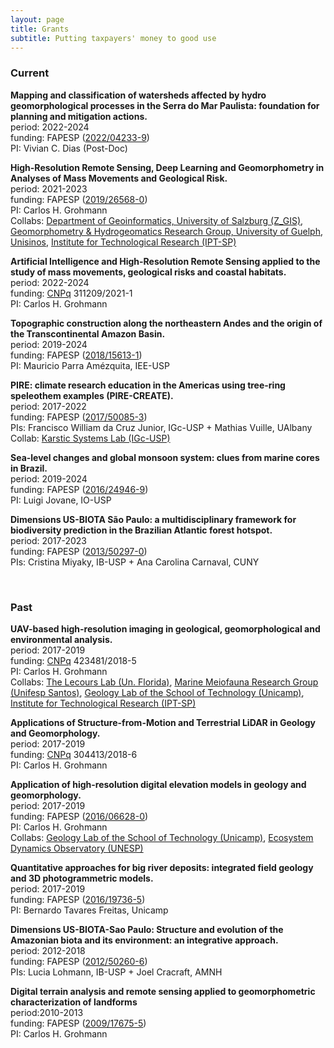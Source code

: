 ```yaml
---
layout: page
title: Grants
subtitle: Putting taxpayers' money to good use
---
```

### **Current**

<a name="fapesp_vivian"></a>**Mapping and classification of watersheds affected by hydro geomorphological processes in the Serra do Mar Paulista: foundation for planning and mitigation actions.**  
period: 2022-2024  
funding: FAPESP ([2022/04233-9](https://bv.fapesp.br/55162))  
PI: Vivian C. Dias (Post-Doc)

<a name="fapesp_landslides"></a>**High-Resolution Remote Sensing, Deep Learning and Geomorphometry in Analyses of Mass Movements and Geological Risk.**  
period: 2021-2023  
funding: FAPESP ([2019/26568-0](https://bv.fapesp.br/51900))  
PI: Carlos H. Grohmann  
Collabs: [Department of Geoinformatics, University of Salzburg (Z_GIS)](https://zgis.at/), 
[Geomorphometry & Hydrogeomatics Research Group, University of Guelph](https://jblindsay.github.io/ghrg/research_group.html), [Unisinos](http://www.unisinos.br/), [Institute for Technological Research (IPT-SP)](https://www.ipt.br/EN)  

<a name="cnpq_pq2022"></a>**Artificial Intelligence and High-Resolution Remote Sensing applied to the study of mass movements, geological risks and coastal habitats.**  
period: 2022-2024  
funding: [CNPq](http://www.cnpq.br) 311209/2021-1  
PI: Carlos H. Grohmann  

<a name="mauricio_jp2"></a>**Topographic construction along the northeastern Andes and the origin of the Transcontinental Amazon Basin.**  
period: 2019-2024  
funding: FAPESP ([2018/15613-1](https://bv.fapesp.br/55163))  
PI: Mauricio Parra Amézquita, IEE-USP  

<a name="fapesp_pire"></a>**PIRE: climate research education in the Americas using tree-ring speleothem examples (PIRE-CREATE).**  
period: 2017-2022  
funding: FAPESP ([2017/50085-3](https://bv.fapesp.br/50862))  
PIs: Francisco William da Cruz Junior, IGc-USP + Mathias Vuille, UAlbany  
Collab: [Karstic Systems Lab (IGc-USP)](http://sites.igc.usp.br/gsa/laboratorios/sistemas-carsticos/)  

<a name="fapesp_core"></a>**Sea-level changes and global monsoon system: clues from marine cores in Brazil.**  
period: 2019-2024  
funding: FAPESP ([2016/24946-9](https://bv.fapesp.br/50863))  
PI: Luigi Jovane, IO-USP  

<a name="fapesp_afbiota"></a>**Dimensions US-BIOTA São Paulo: a multidisciplinary framework for biodiversity prediction in the Brazilian Atlantic forest hotspot.**  
period: 2017-2023  
funding: FAPESP ([2013/50297-0](https://bv.fapesp.br/55165))  
PIs: Cristina Miyaky, IB-USP + Ana Carolina Carnaval, CUNY  

&nbsp;
&nbsp;

### **Past**

<a name="cnpq_uav"></a>**UAV-based high-resolution imaging in geological, geomorphological and environmental analysis.**  
period: 2017-2019  
funding: [CNPq](http://www.cnpq.br) 423481/2018-5  
PI: Carlos H. Grohmann  
Collabs: [The Lecours Lab (Un. Florida)](https://www.thelecourslab.org), 
[Marine Meiofauna Research Group (Unifesp Santos)](http://fonsecagfc.wixsite.com/np-meiofauna), [Geology Lab of the School of Technology (Unicamp)](https://wordpress.ft.unicamp.br/bernardotf/l-geo/), [Institute for Technological Research (IPT-SP)](https://www.ipt.br/EN)  

<a name="cnpq_pq2019"></a>**Applications of Structure-from-Motion and Terrestrial LiDAR in Geology and Geomorphology.**  
period: 2017-2019  
funding: [CNPq](http://www.cnpq.br) 304413/2018-6  
PI: Carlos H. Grohmann  

<a name="fapesp_tls"></a>**Application of high-resolution digital elevation models in geology and geomorphology.**  
period: 2017-2019  
funding: FAPESP ([2016/06628-0](https://bv.fapesp.br/44264))  
PI: Carlos H. Grohmann  
Collabs: [Geology Lab of the School of Technology (Unicamp)](https://wordpress.ft.unicamp.br/bernardotf/l-geo/), [Ecosystem Dynamics Observatory (UNESP)](http://tscanada.wixsite.com/ecodyn)  

<a name="fapesp_aeds"></a>**Quantitative approaches for big river deposits: integrated field geology and 3D photogrammetric models.**  
period: 2017-2019  
funding: FAPESP ([2016/19736-5](https://bv.fapesp.br/55164))  
PI: Bernardo Tavares Freitas, Unicamp  

<a name="fapesp_ambiota"></a>**Dimensions US-BIOTA-Sao Paulo: Structure and evolution of the Amazonian biota and its environment: an integrative approach.**  
period: 2012-2018  
funding: FAPESP ([2012/50260-6](https://bv.fapesp.br/32226))  
PIs: Lucia Lohmann, IB-USP + Joel Cracraft, AMNH  

<a name="fapesp_lidar"></a>**Digital terrain analysis and remote sensing applied to geomorphometric characterization of landforms**  
period:2010-2013  
funding: FAPESP ([2009/17675-5](https://bv.fapesp.br/7151))  
PI: Carlos H. Grohmann  



